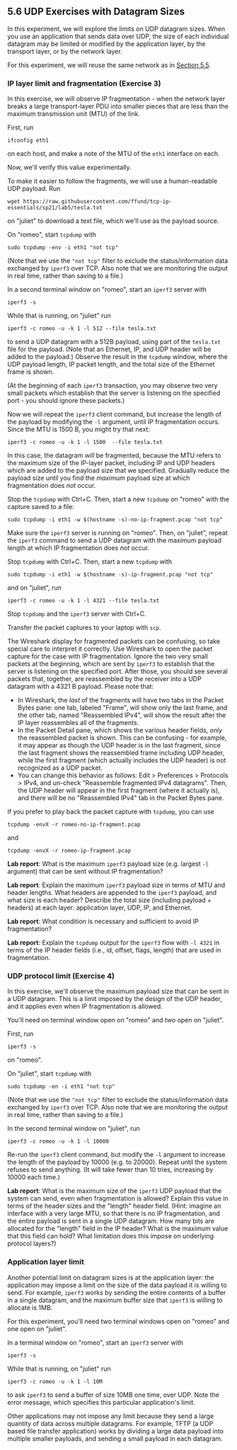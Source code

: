 ## 5.6 UDP Exercises with Datagram Sizes


In this experiment, we will explore the limits on UDP datagram sizes. When you use an application that sends data over UDP, the size of each individual datagram may be limited or modified by the application layer, by the transport layer, or by the network layer.

For this experiment, we will reuse the same network as in [Section 5.5](el5373-lab5-55.md). 

### IP layer limit and fragmentation (Exercise 3)

In this exercise, we will observe IP fragmentation - when the network layer breaks a large transport-layer PDU into smaller pieces that are less than the maximum transmission unit (MTU) of the link.

First, run 

```
ifconfig eth1
```

on each host, and make a note of the MTU of the `eth1` interface on each. 

Now, we'll verify this value experimentally.

To make it easier to follow the fragments, we will use a human-readable UDP payload. Run

```
wget https://raw.githubusercontent.com/ffund/tcp-ip-essentials/sp21/lab5/tesla.txt
```

on "juliet" to download a text file, which we'll use as the payload source.

On "romeo", start `tcpdump` with 

```
sudo tcpdump -env -i eth1 "not tcp"
```

(Note that we use the `"not tcp"` filter to exclude the status/information data exchanged by `iperf3` over TCP. Also note that we are monitoring the output in real time, rather than saving to a file.)

In a second terminal window on "romeo", start an `iperf3` server with

```
iperf3 -s
```

While that is running, on "juliet" run

```
iperf3 -c romeo -u -k 1 -l 512 --file tesla.txt
```

to send a UDP datagram with a 512B payload, using part of the `tesla.txt` file for the payload. (Note that an Ethernet, IP, and UDP header will be added to the payload.) Observe the result in the `tcpdump` window, where the UDP payload length, IP packet length, and the total size of the Ethernet frame is shown. 

(At the beginning of each `iperf3` transaction, you may observe two very small packets which establish that the server is listening on the specified port - you should ignore these packets.)

Now we will repeat the `iperf3` client command, but increase the length of the payload by modifying the `-l` argument, until IP fragmentation occurs. Since the MTU is 1500 B, you might try that next:

```
iperf3 -c romeo -u -k 1 -l 1500  --file tesla.txt
```

In this case, the datagram *will* be fragmented, because the MTU refers to the maximum size of the IP-layer packet, including IP and UDP headers which are added to the payload size that we specified. Gradually reduce the payload size until you find the *maximum* payload size at which fragmentation does *not* occur.


Stop the `tcpdump` with Ctrl+C. Then, start a new `tcpdump` on "romeo" with the capture saved to a file:

```
sudo tcpdump -i eth1 -w $(hostname -s)-no-ip-fragment.pcap "not tcp"
```

Make sure the `iperf3` server is running on "romeo". Then, on "juliet", repeat the `iperf3` command to send a UDP datagram with the maximum payload length at which IP fragmentation does _not_ occur.

Stop `tcpdump` with Ctrl+C. Then, start a new `tcpdump` with


```
sudo tcpdump -i eth1 -w $(hostname -s)-ip-fragment.pcap "not tcp"
```

and on "juliet", run

```
iperf3 -c romeo -u -k 1 -l 4321 --file tesla.txt
```

Stop `tcpdump` and the `iperf3` server with Ctrl+C.

Transfer the packet captures to your laptop with `scp`.

The Wireshark display for fragmented packets can be confusing, so take special care to interpret it correctly. Use Wireshark to open the packet capture for the case with IP fragmentation. Ignore the two very small packets at the beginning, which are sent by `iperf3` to establish that the server is listening on the specified port. After those, you should see several packets that, together, are reassembled by the receiver into a UDP datagram with a 4321 B payload. Please note that:

* In Wireshark, the *last* of the fragments will have two tabs in the Packet Bytes pane: one tab, labeled "Frame", will show only the last frame, and the other tab, named "Reassembled IPv4", will show the result after the IP layer reassembles all of the fragments. 
* In the Packet Detail pane, which shows the various header fields, *only* the reassembled packet is shown. This can be confusing - for example, it may appear as though the UDP header is in the last fragment, since the last fragment shows the reassembled frame including UDP header, while the first fragment (which actually includes the UDP header) is not recognized as a UDP packet.
* You can change this behavior as follows: Edit > Preferences > Protocols > IPv4, and un-check "Reassemble fragmented IPv4 datagrams". Then, the UDP header will appear in the first fragment (where it actually is), and there will be no "Reassembled IPv4" tab in the Packet Bytes pane.

If you prefer to play back the packet capture with `tcpdump`, you can use

```
tcpdump -envX -r romeo-no-ip-fragment.pcap
```

and

```
tcpdump -envX -r romeo-ip-fragment.pcap
```

**Lab report**: What is the maximum `iperf3` payload size (e.g. largest `-l` argument) that can be sent without IP fragmentation?

**Lab report**: Explain the maximum `iperf3` payload size in terms of MTU and header lengths. What headers are appended to the `iperf3` payload, and what size is each header?  Describe the total size (including payload + headers) at each layer: application layer, UDP, IP, and Ethernet.

**Lab report**: What condition is necessary and sufficient to avoid IP fragmentation?

**Lab report**: Explain the `tcpdump` output for the `iperf3` flow with `-l 4321` in terms of the IP header fields (i.e., id, offset, flags, length) that are used in fragmentation.

### UDP protocol limit (Exercise 4)

In this exercise, we'll observe the maximum payload size that can be sent in a UDP datagram. This is a limit imposed by the design of the UDP header, and it applies even when IP fragmentation is allowed.

You'll need on terminal window open on "romeo" and _two_ open on "juliet".

First, run 

```
iperf3 -s 
```

on "romeo".

On "juliet",  start `tcpdump` with 

```
sudo tcpdump -en -i eth1 "not tcp"
```

(Note that we use the `"not tcp"` filter to exclude the status/information data exchanged by `iperf3` over TCP. Also note that we are monitoring the output in real time, rather than saving to a file.)

In the second terminal window on "juliet", run

```
iperf3 -c romeo -u -k 1 -l 10000
```

Re-run the `iperf3` client command, but modify the `-l` argument to increase the length of the payload by 10000 (e.g. to 20000). Repeat until the system refuses to send anything. (It will take fewer than 10 tries, increasing by 10000 each time.)


**Lab report**: What is the maximum size of the `iperf3` UDP payload that the system can send, even when fragmentation is allowed? Explain this value in terms of the header sizes and the "length" header field. (Hint: imagine an interface with a very large MTU, so that there is no IP fragmentation, and the entire payload is sent in a single UDP datagram. How many bits are allocated for the "length" field in the IP header? What is the maximum value that this field can hold? What limitation does this impose on underlying protocol layers?)


### Application layer limit

Another potential limit on datagram sizes is at the application layer: the application may impose a limit on the size of the data payload it is willing to send. For example, `iperf3` works by sending the entire contents of a buffer in a single datagram, and the maximum buffer size that `iperf3` is willing to allocate is 1MB. 

For this experiment, you'll need two terminal windows open on "romeo" and one open on "juliet".

In a terminal window on "romeo", start an `iperf3` server with

```
iperf3 -s
```

While that is running, on "juliet" run

```
iperf3 -c romeo -u -k 1 -l 10M
```

to ask `iperf3` to send a buffer of size 10MB one time, over UDP. Note the error message, which specifies this particular application's limit. 

Other applications may not impose any limit because they send a large quantity of data across multiple datagrams. For example, TFTP (a UDP based file transfer application) works by dividing a large data payload into multiple smaller payloads, and sending a small payload in each datagram.
